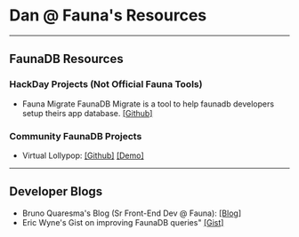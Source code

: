 # Dan @ Fauna's Resources
---
## FaunaDB Resources
### HackDay Projects (Not Official Fauna Tools)
* Fauna Migrate
FaunaDB Migrate is a tool to help faunadb developers setup theirs app database.
[[Github]](https://github.com/BrunoQuaresma/faunadb-migrate)

### Community FaunaDB Projects
* Virtual Lollypop: [[Github]](https://github.com/philhawksworth/virtual-lolly) [[Demo]](https://vlolly.net/)

---

## Developer Blogs
* Bruno Quaresma's Blog (Sr Front-End Dev @ Fauna): [[Blog]](https://brunoquaresma.netlify.com)
* Eric Wyne's Gist on improving FaunaDB queries" [[Gist]](https://gist.github.com/ecwyne/e20c96fdba1750f2d5fb3670e35e378a)
